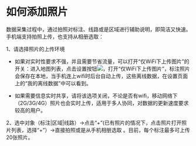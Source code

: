 # 如何添加照片

数据采集过程中，通过拍照对标注、线路或是区域进行辅助说明，即简洁又快速。手机端支持拍照上传，也支持从相册选取：

1、请选择照片的上传环境
- 如果对实时性要求不强，并且需要节省流量，可以打开“仅WiFi下上传图片”的开关：进入地图列表，点击设置按钮![](https://pic.dituwuyou.com/map%2Fpicture%2Fmobile%2Fmsettings.png)，打开“仅WiFi下上传图片”，标注照片会保存在本地，当手机连上wifi时后台自动上传，这些离线数据，在设置页面上的“我的离线数据”中可以看到。

- 如果需要信息实时共享，请将该选项关闭，不论是否有wifi，移动网络下（2G/3G/4G）照片也会实时上传，适用于多人协同，对数据的更新速度要求较高的用户。


2、选中对象（标注|区域|线路）->点击“+”(已有照片的情况下，点击照片打开照片列表，选择“+”）->直接拍照或是从手机相册选取 。目前，每个标注最多可上传20张照片。

